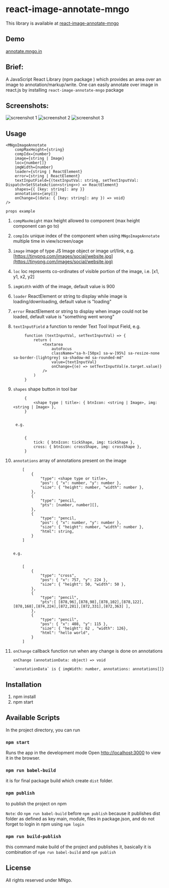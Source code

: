 # react-image-annotate-mngo
This library is available at [react-image-annotate-mngo](https://www.npmjs.com/package/react-image-annotate-mngo)


## Demo
[annotate.mngo.in](https://annotate.mngo.in)


## Brief:

A JavaScript React Library (npm package ) which provides an area over an image to annotation/markup/write.
One can easily annotate over image in react.js by installing `react-image-annotate-mngo` package


## Screenshots:
<img src="screenshots/1.png" alt="screenshot 1">

<img src="screenshots/2.png" alt="screenshot 2">

<img src="screenshots/3.png" alt="screenshot 3">


## Usage
    <MNgoImageAnnotate
        compMaxHeight={string}
        compIdx={number}
        image={string | Image}
        loc={number[]}
        imgWidth={number}
        loader={string | ReactElement}
        error={string | ReactElement}
        textInputField={(textInputVal: string, setTextInputVal: Dispatch<SetStateAction<string>>) => ReactElement}
        shapes={{ [key: string]: any }}
        annotations={any[]}
        onChange={(data: { [key: string]: any }) => void}
    />


`props example`

1. `compMaxHeight`  max height allowed to component (max height component can go to)
2. `compIdx`  unique index of the component when using `MNgoImageAnnotate` multiple time in view/screen/oage
3. `image`  image of type JS Image object or image url/link, e.g. [https://tinypng.com/images/social/website.jpg](https://tinypng.com/images/social/website.jpg)
4. `loc`  loc represents co-ordinates of visible portion of the image, i.e. [x1, y1, x2, y2]
5. `imgWidth`  width of the image, default value is 900
6. `loader`  ReactElement or string to display while image is loading/downloading, default value is "loading"
7. `error`  ReactElement or string to display when image could not be loaded, default value is "something went wrong"
8. `textInputField`  a function to render Text Tool Input Field,
        e.g.


            function (textInputVal, setTextInputVal) => {
                return (
                    <textarea
                        autoFocus
                        className="sa-h-[50px] sa-w-[95%] sa-resize-none sa-border-[lightgrey] sa-shadow-md sa-rounded-md"
                        value={textInputVal}
                        onChange={(e) => setTextInputVal(e.target.value)}
                    />
                )
            }


9. `shapes`  shape button in tool bar


            {
                <shape type | title>: { btnIcon: <string | Image>, img: <string | Image> },
            }


        e.g.


            {
                tick: { btnIcon: tickShape, img: tickShape },
                cross: { btnIcon: crossShape, img: crossShape },
            }


10. `annotations` array of annotations present on the image


            [
                {
                    "type": <shape type or title>,
                    "pos": { "x": number, "y": number },
                    "size": { "height": number, "width": number },
                },
                {
                    "type": "pencil,
                    "pts": [number, number][],
                },
                {
                    "type": "pencil,
                    "pos": { "x": number, "y": number },
                    "size": { "height": number, "width": number },
                    "html": string,
                }
            ]


        e.g.


            [
                {
                    "type": "cross",
                    "pos": { "x": 757, "y": 224 },
                    "size": { "height": 50, "width": 50 },
                },
                {
                    "type": "pencil",
                    "pts":[ [878,96],[878,98],[878,102],[878,122],[878,168],[874,224],[872,281],[872,331],[872,363] ],
                },
                {
                    "type": "pencil",
                    "pos": { "x": 408, "y": 115 },
                    "size": { "height": 62 , "width": 126},
                    "html": "hello world",
                }
            ]


11. `onChange`  callback function run when any change is done on annotations

        onChange (annotationData: object) => void

        `annotationData` is { imgWidth: number, annotations: annotations[]}



## Installation

1. npm install
2. npm start


## Available Scripts

In the project directory, you can run

### `npm start`

Runs the app in the development mode
Open [http://localhost:3000](http://localhost:3000) to view it in the browser.

### `npm run babel-build`

it is for final package build which create `dist` folder.

### `npm publish`

to publish the project on npm

`Note`: do `npm run babel-build` before `npm publish` because it publishes dist folder as defined as key main, module, files in package.json, and do not forget to login in npm using `npm login`

### `npm run build-publish`

this command make build of the project and publishes it, basically it is combination of `npm run babel-build` and `npm publish`

## License

All rights reserved under MNgo.
